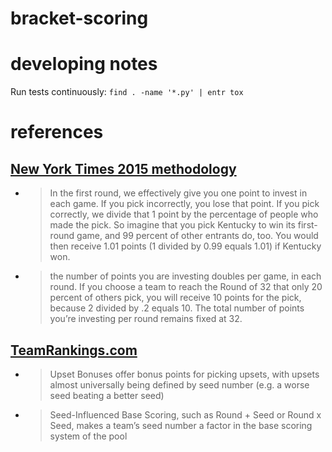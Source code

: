 # bracket-scoring

# developing notes

Run tests continuously:  ```find . -name '*.py' | entr tox```

# references

## [New York Times 2015 methodology](https://www.nytimes.com/2015/03/16/upshot/heres-how-our-ncaa-bracket-works.html)
- > In the first round, we effectively give you one point to invest in each game. If you pick incorrectly, you lose that point. If you pick correctly, we divide that 1 point by the percentage of people who made the pick. So imagine that you pick Kentucky to win its first-round game, and 99 percent of other entrants do, too. You would then receive 1.01 points (1 divided by 0.99 equals 1.01) if Kentucky won.
- > the number of points you are investing doubles per game, in each round. If you choose a team to reach the Round of 32 that only 20 percent of others pick, you will receive 10 points for the pick, because 2 divided by .2 equals 10. The total number of points you’re investing per round remains fixed at 32.

## [TeamRankings.com](https://www.teamrankings.com/blog/ncaa-tournament/upset-bonus-bracket-pools)

- > Upset Bonuses offer bonus points for picking upsets, with upsets almost universally being defined by seed number (e.g. a worse seed beating a better seed)
- > Seed-Influenced Base Scoring, such as Round + Seed or Round x Seed, makes a team’s seed number a factor in the base scoring system of the pool

